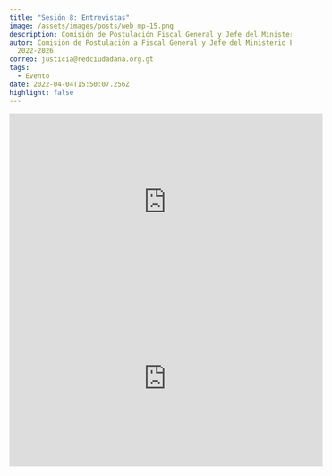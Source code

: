 ```yaml
---
title: "Sesión 8: Entrevistas"
image: /assets/images/posts/web_mp-15.png
description: Comisión de Postulación Fiscal General y Jefe del Ministerio Público
autor: Comisión de Postulación a Fiscal General y Jefe del Ministerio Público
  2022-2026
correo: justicia@redciudadana.org.gt
tags:
  - Evento
date: 2022-04-04T15:50:07.256Z
highlight: false
---
```

<iframe width="560" height="315" src="https://www.youtube.com/embed/Atz6_A8MH2k" title="YouTube video player" frameborder="0" allow="accelerometer; autoplay; clipboard-write; encrypted-media; gyroscope; picture-in-picture" allowfullscreen></iframe>



<iframe width="560" height="315" src="https://www.youtube.com/embed/NzNvP3via-Y" title="YouTube video player" frameborder="0" allow="accelerometer; autoplay; clipboard-write; encrypted-media; gyroscope; picture-in-picture" allowfullscreen></iframe>